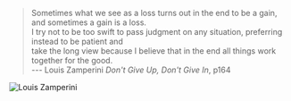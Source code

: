 > Sometimes what we see as a loss turns out in the end to be a gain, and sometimes a gain is a loss.<br> 
> I try not to be too swift to pass judgment on any situation, preferring instead to be patient and <br>
> take the long view because I believe that in the end all things work together for the good.<br>
>                            --- Louis Zamperini *Don't Give Up, Don't Give In*, p164

![Louis Zamperini](https://myhero.com/images/guest/g288321/hero109663/Louis%20Zamperini.jpg)
